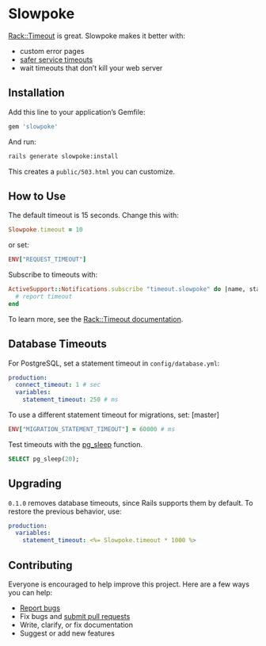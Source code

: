 # Slowpoke

[Rack::Timeout](https://github.com/heroku/rack-timeout) is great. Slowpoke makes it better with:

- custom error pages
- [safer service timeouts](https://github.com/heroku/rack-timeout/issues/39)
- wait timeouts that don’t kill your web server

## Installation

Add this line to your application’s Gemfile:

```ruby
gem 'slowpoke'
```

And run:

```sh
rails generate slowpoke:install
```

This creates a `public/503.html` you can customize.

## How to Use

The default timeout is 15 seconds. Change this with:

```ruby
Slowpoke.timeout = 10
```

or set:

```ruby
ENV["REQUEST_TIMEOUT"]
```

Subscribe to timeouts with:

```ruby
ActiveSupport::Notifications.subscribe "timeout.slowpoke" do |name, start, finish, id, payload|
  # report timeout
end
```

To learn more, see the [Rack::Timeout documentation](https://github.com/heroku/rack-timeout#the-rabbit-hole).

## Database Timeouts

For PostgreSQL, set a statement timeout in `config/database.yml`:

```yaml
production:
  connect_timeout: 1 # sec
  variables:
    statement_timeout: 250 # ms
```

To use a different statement timeout for migrations, set: [master]

```ruby
ENV["MIGRATION_STATEMENT_TIMEOUT"] = 60000 # ms
```

Test timeouts with the [pg_sleep](http://www.postgresql.org/docs/9.0/static/functions-datetime.html#FUNCTIONS-DATETIME-DELAY) function.

```sql
SELECT pg_sleep(20);
```

## Upgrading

`0.1.0` removes database timeouts, since Rails supports them by default.  To restore the previous behavior, use:

```yaml
production:
  variables:
    statement_timeout: <%= Slowpoke.timeout * 1000 %>
```

## Contributing

Everyone is encouraged to help improve this project. Here are a few ways you can help:

- [Report bugs](https://github.com/ankane/slowpoke/issues)
- Fix bugs and [submit pull requests](https://github.com/ankane/slowpoke/pulls)
- Write, clarify, or fix documentation
- Suggest or add new features
